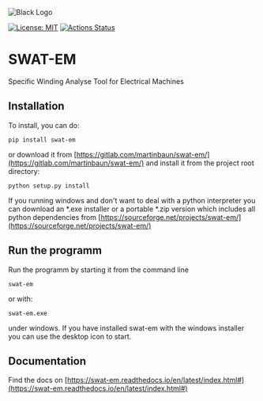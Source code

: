 ![Black Logo](https://gitlab.com/martinbaun/swat-em/-/raw/master/doc/source/fig/logo.png)

[![License: MIT](https://img.shields.io/badge/License-MIT-yellow.svg)](https://opensource.org/licenses/MIT) [![Actions Status](https://img.shields.io/badge/code%20style-black-000000.svg)](https://github.com/psf/black)



SWAT-EM
=======

Specific Winding Analyse Tool for Electrical Machines


Installation
------------

To install, you can do:

```
pip install swat-em
```

or download it from [https://gitlab.com/martinbaun/swat-em/](https://gitlab.com/martinbaun/swat-em/) and
install it from the project root directory:

```
python setup.py install
```

If you running windows and don't want to deal with a python interpreter
you can download an *.exe installer or a  portable *.zip version which 
includes all python dependencies from [https://sourceforge.net/projects/swat-em/](https://sourceforge.net/projects/swat-em/)

Run the programm
----------------

Run the programm by starting it from the command line

```
swat-em
```

or with:

    swat-em.exe
    
under windows. If you have installed swat-em with the windows installer
you can use the desktop icon to start.


Documentation
-------------
Find the docs on [https://swat-em.readthedocs.io/en/latest/index.html#](https://swat-em.readthedocs.io/en/latest/index.html#)
